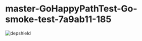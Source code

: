 # master-GoHappyPathTest-Go-smoke-test-7a9ab11-185

![depshield](https://depshield.sonatype.org/badges/depshield-prod/master-GoHappyPathTest-Go-smoke-test-7a9ab11-185/depshield.svg)